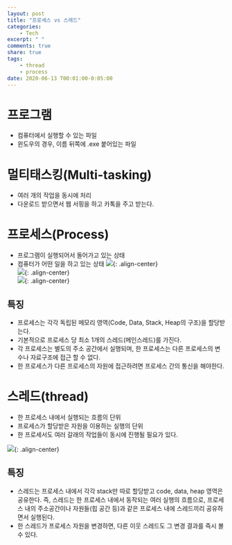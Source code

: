 ```yaml
---
layout: post
title: "프로세스 vs 스레드"
categories:
    - Tech
excerpt: " "
comments: true
share: true
tags:
    - thread
    - process
date: 2020-06-13 T00:01:00-0:05:00
---
```


# 프로그램

-   컴퓨터에서 실행할 수 있는 파일
-   윈도우의 경우, 이름 뒤쪽에 .exe 붙어있는 파일

# 멀티태스킹(Multi-tasking)

-   여러 개의 작업을 동시에 처리
-   다운로드 받으면서 웹 서핑을 하고 카톡을 주고 받는다.

# 프로세스(Process)

-   프로그램이 실행되어서 돌어가고 있는 상태
-   컴퓨터가 어떤 일을 하고 있는 상태
    ![](https://kimmy100b.github.io/assets/images/tech/process0.jpg){: .align-center}<br/>
    ![](https://kimmy100b.github.io/assets/images/tech/process2.png){: .align-center}<br/>
    ![](https://kimmy100b.github.io/assets/images/tech/process1.jpg){: .align-center}<br/>

## 특징

-   프로세스는 각각 독립된 메모리 영역(Code, Data, Stack, Heap의 구조)을 할당받는다.
-   기본적으로 프로세스 당 최소 1개의 스레드(메인스레드)를 가진다.
-   각 프로세스는 별도의 주소 공간에서 실행되며, 한 프로세스는 다른 프로세스의 변수나 자료구조에 접근 할 수 없다.
-   한 프로세스가 다른 프로세스의 자원에 접근하려면 프로세스 간의 통신을 해야한다.

# 스레드(thread)

-   한 프로세스 내에서 실행되는 흐름의 단위
-   프로세스가 할당받은 자원을 이용하는 실행의 단위
-   한 프로세서도 여러 갈래의 작업들이 동시에 진행될 필요가 있다.

![](https://kimmy100b.github.io/assets/images/tech/thread.jpg){: .align-center}<br/>

## 특징

-   스레드는 프로세스 내에서 각각 stack만 따로 할당받고 code, data, heap 영역은 공유한다.
    즉, 스레드는 한 프로세스 내에서 동작되는 여러 실행의 흐름으로, 프로세스 내의 주소공간이나 자원들(힙 공간 등)과 같은 프로세스 내에 스레드끼리 공유하면서 실행된다.
-   한 스레드가 프로세스 자원을 변경하면, 다른 이웃 스레드도 그 변경 결과를 즉시 볼 수 있다.
